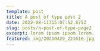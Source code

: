 ```yaml
---
template: post
title: A post of type post 2
date: 2022-08-11T15:07:52.875Z
slug: posts/a-post-of-type-page2
excerpt: lorem ipsom ipsom lorem.
featured: img/20210429_221616.jpg
---
```

